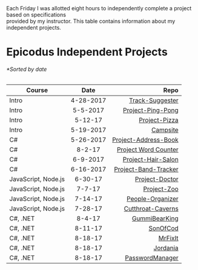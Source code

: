 <br>
<br>

Each Friday I was allotted eight hours to independently complete a project based on specifications <br> provided by my instructor. 
This table contains information about my independent projects.
# Epicodus Independent Projects
###### **Sorted by date*
| Course        | Date           | Repo  |
| ------------- |:-------------:| -----:|
| Intro | 4-28-2017 | [Track-Suggester](https://github.com/Jordloop/Track-Suggester) |
| Intro | 5-5-2017 | [Project-Ping-Pong](https://github.com/Jordloop/Project-Ping-Pong) |
| Intro | 5-12-17 | [Project-Pizza](https://github.com/Jordloop/Project-Pizza) |
| Intro | 5-19-2017 | [Campsite](https://github.com/Jordloop/Campsite) |
| C# | 5-26-2017 | [Project-Address-Book](https://github.com/Jordloop/Project-Address-Book) |
| C# | 8-2-17 | [Project Word Counter](https://github.com/Jordloop/Project-Word-Counter) |
| C# | 6-9-2017 | [Project-Hair-Salon](https://github.com/Jordloop/Project-Hair-Salon) |
| C# | 6-16-2017 | [Project-Band-Tracker](https://github.com/Jordloop/Project-Band-Tracker) |
| JavaScript, Node.js | 6-30-17 | [Project-Doctor](https://github.com/Jordloop/Doctor-project) |
| JavaScript, Node.js | 7-7-17 | [Project-Zoo](https://github.com/Jordloop/Project-Zoo) |
| JavaScript, Node.js | 7-14-17 | [People-Organizer](https://github.com/Jordloop/People-Organizer) |
| JavaScript, Node.js | 7-28-17 | [Cutthroat-Caverns](https://github.com/Jordloop/Cutthroat-Cavern-Web-App) |
| C#, .NET | 8-4-17 | [GummiBearKing](https://github.com/Jordloop/GummiBearKing) |
| C#, .NET | 8-11-17 | [SonOfCod](https://github.com/Jordloop/SonOfCod) |
| C#, .NET | 8-18-17 | [MrFixIt](https://github.com/Jordloop/MrFixIt) |
| C#, .NET | 8-18-17 | [Jordania](https://github.com/Jordloop/Jordania) |
| C#, .NET | 8-18-17 | [PasswordManager](https://github.com/Jordloop/PasswordManager) |

